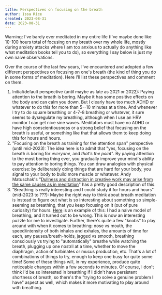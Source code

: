 ```yaml
---
title: Perspectives on focusing on the breath
author: Issa Rice
created: 2023-08-31
date: 2023-08-31
---
```


Warning: I've barely ever meditated in my entire life (I've maybe done like 10-100 hours total of focusing on my breath over my whole life, mostly during anxiety attacks where I am too anxious to actually do anything like what meditation books tell you to do), so everything I say below is just my own naive observations.

Over the course of the last few years, I've encountered and adopted a few different perspectives on focusing on one's breath (the kind of thing you do in some forms of meditation). Here I'll list these perspectives and comment on them.

1. Initial/default perspective (until maybe as late as 2021 or 2022): Paying attention to the breath is boring. Maybe it has some positive effects on the body and can calm you down. But I clearly have too much ADHD or whatever to do this for more than 5--10 minutes at a time. And whenever I try to do square breathing or 4-7-8 breathing or whatever, it sure seems to dysregulate my breathing, although when I use an HRV monitor I can get nice sine waves. Meditators must have no ADHD or have high conscientiousness or a strong belief that focusing on the breath is useful, or something like that that allows them to keep doing this for hours and hours.
2. "Focusing on the breath as training for the attention span" perspective (until mid-2023): The idea here is to admit that "yes, focusing on the breath *is* boring for *everyone*, and *that's the point*". By paying attention to the most boring thing ever, you gradually improve your mind's ability to pay attention to boring things. You can draw analogies with physical exercise: by deliberately doing things that are hard for your body, you signal to your body to build more muscle or whatever. Andy Matuschak's "[Dullness and distraction in creative work may arise from the same causes as in meditation](https://notes.andymatuschak.org/zG8RB9kAnBBzZ8fpfGh8Drp)" has a pretty good description of this.
3. "Breathing is really interesting and I could study it for hours and hours" (mid-2023 to ???): Maybe the right way to think about breath meditation is instead to figure out what is so interesting about something so simple-seeming as breathing, that you keep focusing on it (out of pure curiosity) for hours. [Here](https://www.greaterwrong.com/posts/DJk86FE29ad4vr5e9/riceissa-s-shortform/comment/nX6AdeK2nQLPSNLA3) is an example of this: I had a naive model of breathing, and it turned out to be wrong. This is now an interesting puzzle for me to investigate. Further, there's quite a few "knobs" to play around with when it comes to breathing: nose vs mouth, the speed/intensity of both inhales and exhales, the amounts of time for each, any pauses/breath-holds, jagged vs smooth, breathing consciously vs trying to "automatically" breathe while watching the breath, plugging up one nostril at a time, whether to move the diaphragm, action of turbinates or mucus production, etc. That's a lot of combinations of things to try, enough to keep one busy for quite some time! Some of these things will, in my experience, produce quite noticeable changes within a few seconds to minutes. Of course, I don't think I'd be so interested in breathing if I didn't have persistent shortness of breath, so there's the "trying to solve a genuine problem I have" aspect as well, which makes it more motivating to play around with breathing.  <!-- TODO: also mention my 'Breathing problem explananda' Roam page -->